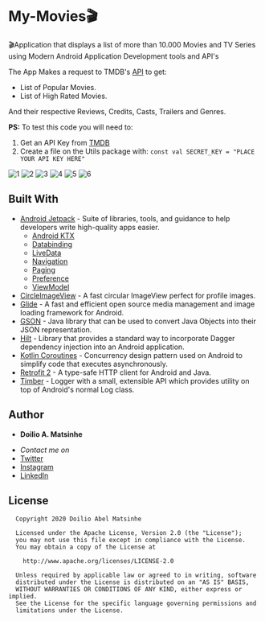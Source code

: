 # My-Movies🎬
🎬Application that displays a list of more than 10.000 Movies and TV Series using Modern Android Application Development tools and API's

The App Makes a request to TMDB's [API](https://www.themoviedb.org/documentation/api) to get:
- List of Popular Movies.
- List of High Rated Movies.

And their respective Reviews, Credits, Casts, Trailers and Genres.


**PS:** To test this code you will need to:
1. Get an API Key from [TMDB](https://www.themoviedb.org/documentation/api)
2. Create a file on the Utils package with: 
`const val SECRET_KEY = "PLACE YOUR API KEY HERE"`

![1](https://user-images.githubusercontent.com/38020305/89446230-8bbf0d80-d754-11ea-91e1-1dd683d58985.png)
![2](https://user-images.githubusercontent.com/38020305/89446243-8f529480-d754-11ea-9ed4-c7dca96bc045.png)
![3](https://user-images.githubusercontent.com/38020305/89446249-9083c180-d754-11ea-9476-af1ead513a8c.png)
![4](https://user-images.githubusercontent.com/38020305/89446252-91b4ee80-d754-11ea-95a4-beb16888594a.png)
![5](https://user-images.githubusercontent.com/38020305/89446254-924d8500-d754-11ea-917a-0ad532049cd5.png)
![6](https://user-images.githubusercontent.com/38020305/89446258-937eb200-d754-11ea-989b-fea8022aa206.png)


## Built With

* [Android Jetpack](https://developer.android.com/jetpack/?gclid=Cj0KCQjwhJrqBRDZARIsALhp1WQBmjQ4WUpnRT4ETGGR1T_rQG8VU3Ta_kVwiznZASR5y4fgPDRYFqkaAhtfEALw_wcB) - Suite of libraries, tools, and guidance to help developers write high-quality apps easier.
  * [Android KTX](https://developer.android.com/kotlin/ktx)
  * [Databinding](https://developer.android.com/jetpack/androidx/releases/databinding)
  * [LiveData](https://developer.android.com/topic/libraries/architecture/livedata)
  * [Navigation](https://developer.android.com/jetpack/androidx/releases/navigation)
  * [Paging](https://developer.android.com/jetpack/androidx/releases/paging)
  * [Preference](https://developer.android.com/jetpack/androidx/releases/preference)
  * [ViewModel](https://developer.android.com/topic/libraries/architecture/viewmodel)
* [CircleImageView](https://github.com/hdodenhof/CircleImageView) - A fast circular ImageView perfect for profile images.
* [Glide](https://github.com/bumptech/glide) - A fast and efficient open source media management and image loading framework for Android.
* [GSON](https://github.com/google/gson) - Java library that can be used to convert Java Objects into their JSON representation.
* [Hilt](https://developer.android.com/training/dependency-injection/hilt-android) - Library that provides a standard way to incorporate Dagger dependency injection into an Android application.
* [Kotlin Coroutines](https://developer.android.com/kotlin/coroutines) - Concurrency design pattern used on Android to simplify code that executes asynchronously.
* [Retrofit 2](https://github.com/square/retrofit) - A type-safe HTTP client for Android and Java.
* [Timber](https://github.com/JakeWharton/timber) - Logger with a small, extensible API which provides utility on top of Android's normal Log class.



## Author

* **Doilio A. Matsinhe**  
- *Contact me on*
- [Twitter](https://twitter.com/DoilioMatsinhe)
- [Instagram](https://www.instagram.com/doiliomatsinhe/)
- [LinkedIn](https://www.linkedin.com/in/doilio-matsinhe)


## License

      Copyright 2020 Doilio Abel Matsinhe

      Licensed under the Apache License, Version 2.0 (the "License");
      you may not use this file except in compliance with the License.
      You may obtain a copy of the License at

        http://www.apache.org/licenses/LICENSE-2.0

      Unless required by applicable law or agreed to in writing, software
      distributed under the License is distributed on an "AS IS" BASIS,
      WITHOUT WARRANTIES OR CONDITIONS OF ANY KIND, either express or implied.
      See the License for the specific language governing permissions and
      limitations under the License.

